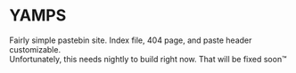 # YAMPS
Fairly simple pastebin site. Index file, 404 page, and paste header customizable. \
Unfortunately, this needs nightly to build right now.
That will be fixed soon:tm: